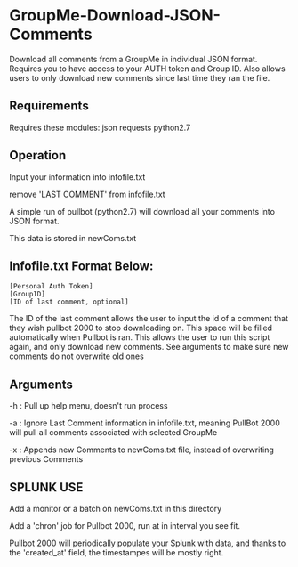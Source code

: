 # GroupMe-Download-JSON-Comments

Download all comments from a GroupMe in individual JSON format. Requires you to have access to your AUTH token and Group ID. Also allows users to only download new comments since last time they ran the file.

## Requirements

Requires these modules:
json
requests
python2.7

## Operation

Input your information into infofile.txt

remove 'LAST COMMENT' from infofile.txt

A simple run of pullbot (python2.7) will download all your comments into JSON format.

This data is stored in newComs.txt

## Infofile.txt Format Below:

~~~~~~~~~~~
[Personal Auth Token]
[GroupID]
[ID of last comment, optional]
~~~~~~~~~~~

The ID of the last comment allows the user to input the id of a comment that they wish pullbot 2000 to stop downloading on. This space will be filled automatically when Pullbot is ran. This allows the user to run this script again, and only download new comments. See arguments to make sure new comments do not overwrite old ones

## Arguments

-h : Pull up help menu, doesn't run process

-a : Ignore Last Comment information in infofile.txt, meaning PullBot 2000 will pull all comments associated with selected GroupMe

-x : Appends new Comments to newComs.txt file, instead of overwriting previous Comments


## SPLUNK USE

Add a monitor or a batch on newComs.txt in this directory

Add a 'chron' job for Pullbot 2000, run at in interval you see fit.

Pullbot 2000 will periodically populate your Splunk with data, and thanks to the 'created_at' field, the timestampes will be mostly right. 
